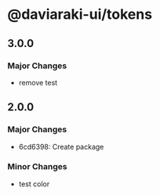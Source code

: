 # @daviaraki-ui/tokens

## 3.0.0

### Major Changes

- remove test

## 2.0.0

### Major Changes

- 6cd6398: Create package

### Minor Changes

- test color
